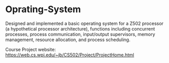 # Oprating-System
Designed and implemented a basic operating system for a Z502 processor (a hypothetical processor architecture), functions including concurrent processes, process communication, input/output supervisors, memory management, resource allocation, and process scheduling.

Course Project website: https://web.cs.wpi.edu/~jb/CS502/Project/ProjectHome.html
